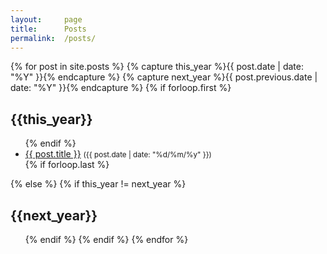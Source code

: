 ```yaml
---
layout:		page
title:		Posts
permalink:	/posts/
---
```


{% for post in site.posts  %}
{% capture this_year %}{{ post.date | date: "%Y" }}{% endcapture %}
{% capture next_year %}{{ post.previous.date | date: "%Y" }}{% endcapture %}
{% if forloop.first %}
<h2 id="{{ this_year }}-ref">{{this_year}}</h2>
<ul>
{% endif %}
<li>
	<a href="{{ post.url }}">{{ post.title }}</a> <small>({{ post.date | date: "%d/%m/%y" }})</small>
</li>
{% if forloop.last %}
</ul>
{% else %}
{% if this_year != next_year %}
</ul>
<h2 id="{{ next_year }}-ref">{{next_year}}</h2>
<ul>
{% endif %}
{% endif %}
{% endfor %}